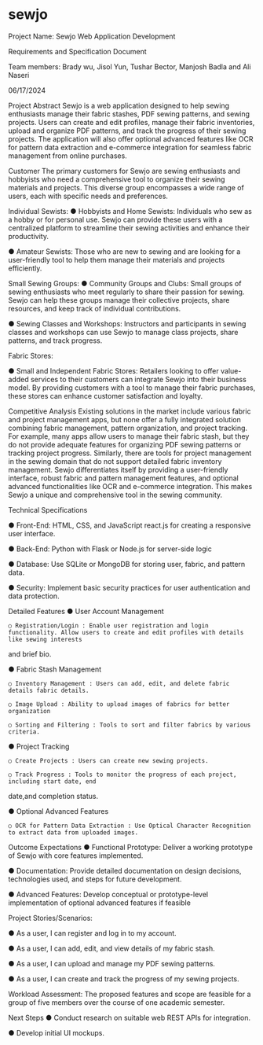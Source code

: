 # sewjo
Project Name: Sewjo Web Application Development

Requirements and Specification Document

Team members:  Brady wu,  Jisol Yun, Tushar Bector, Manjosh Badla and Ali Naseri



06/17/2024

Project Abstract
Sewjo is a web application designed to help sewing enthusiasts manage their fabric stashes,
PDF sewing patterns, and sewing projects. Users can create and edit profiles, manage their
fabric inventories, upload and organize PDF patterns, and track the progress of their sewing
projects. The application will also offer optional advanced features like OCR for pattern data
extraction and e-commerce integration for seamless fabric management from online purchases.

Customer
The primary customers for Sewjo are sewing enthusiasts and hobbyists who need a
comprehensive tool to organize their sewing materials and projects. This diverse group
encompasses a wide range of users, each with specific needs and preferences.

Individual Sewists:
● Hobbyists and Home Sewists: Individuals who sew as a hobby or for personal use.
Sewjo can provide these users with a centralized platform to streamline their sewing
activities and enhance their productivity.

● Amateur Sewists: Those who are new to sewing and are looking for a user-friendly tool
to help them manage their materials and projects efficiently.

Small Sewing Groups:
● Community Groups and Clubs: Small groups of sewing enthusiasts who meet regularly
to share their passion for sewing. Sewjo can help these groups manage their collective
projects, share resources, and keep track of individual contributions.

● Sewing Classes and Workshops: Instructors and participants in sewing classes and
workshops can use Sewjo to manage class projects, share patterns, and track progress.

Fabric Stores:

● Small and Independent Fabric Stores: Retailers looking to offer value-added services to
their customers can integrate Sewjo into their business model. By providing customers
with a tool to manage their fabric purchases, these stores can enhance customer
satisfaction and loyalty.

Competitive Analysis
Existing solutions in the market include various fabric and project management apps, but none
offer a fully integrated solution combining fabric management, pattern organization, and project
tracking. For example, many apps allow users to manage their fabric stash, but they do not
provide adequate features for organizing PDF sewing patterns or tracking project progress.
Similarly, there are tools for project management in the sewing domain that do not support
detailed fabric inventory management.
Sewjo differentiates itself by providing a user-friendly interface, robust fabric and pattern
management features, and optional advanced functionalities like OCR and e-commerce
integration. This makes Sewjo a unique and comprehensive tool in the sewing community.

Technical Specifications

● Front-End: HTML, CSS, and JavaScript react.js for creating a responsive user interface.

● Back-End: Python with Flask or Node.js for server-side logic

● Database: Use SQLite or MongoDB for storing user, fabric, and pattern data.

● Security: Implement basic security practices for user authentication and data protection.

Detailed Features
● User Account Management

    ○ Registration/Login : Enable user registration and login functionality. Allow users to create and edit profiles with details like sewing interests
and brief bio.

● Fabric Stash Management

    ○ Inventory Management : Users can add, edit, and delete fabric details fabric details.

    ○ Image Upload : Ability to upload images of fabrics for better organization

    ○ Sorting and Filtering : Tools to sort and filter fabrics by various criteria.
    
● Project Tracking

    ○ Create Projects : Users can create new sewing projects.
  
    ○ Track Progress : Tools to monitor the progress of each project, including start date, end
date,and completion status.

● Optional Advanced Features

    ○ OCR for Pattern Data Extraction : Use Optical Character Recognition to extract data from uploaded images.

Outcome Expectations
● Functional Prototype: Deliver a working prototype of Sewjo with core features
implemented.

● Documentation: Provide detailed documentation on design decisions, technologies
used, and steps for future development.

● Advanced Features: Develop conceptual or prototype-level implementation of optional
advanced features if feasible

Project Stories/Scenarios:

● As a user, I can register and log in to my account.

● As a user, I can add, edit, and view details of my fabric stash.

● As a user, I can upload and manage my PDF sewing patterns.

● As a user, I can create and track the progress of my sewing projects.

Workload Assessment:
The proposed features and scope are feasible for a group of five members over the course of
one academic semester.

Next Steps
● Conduct research on suitable web REST APIs for integration.

● Develop initial UI mockups.



